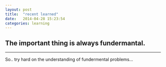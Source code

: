 ```yaml
---
layout: post
title:  "recent learned"
date:   2014-04-28 15:23:54
categories: learning 
---
```


## The important thing is always fundermantal.

------------
So.. try hard on the understanding of fundermental problems...
